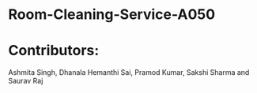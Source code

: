 # Room-Cleaning-Service-A050
# Contributors:
Ashmita Singh, Dhanala Hemanthi Sai, Pramod Kumar, Sakshi Sharma and Saurav Raj
